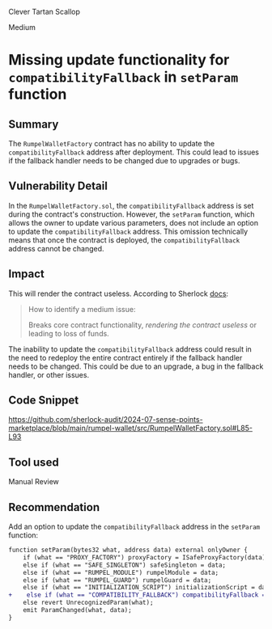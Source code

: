 Clever Tartan Scallop

Medium

# Missing update functionality for `compatibilityFallback` in `setParam` function

## Summary

The `RumpelWalletFactory` contract has no ability to update the `compatibilityFallback` address after deployment. This could lead to issues if the fallback handler needs to be changed due to upgrades or bugs.

## Vulnerability Detail

In the `RumpelWalletFactory.sol`, the `compatibilityFallback` address is set during the contract's construction. However, the `setParam` function, which allows the owner to update various parameters, does not include an option to update the `compatibilityFallback` address. This omission technically means that once the contract is deployed, the `compatibilityFallback` address cannot be changed.

## Impact

This will render the contract useless.  According to Sherlock [docs](https://docs.sherlock.xyz/audits/judging/judging#v.-how-to-identify-a-medium-issue):

>How to identify a medium issue:
>
>Breaks core contract functionality, _rendering the contract useless_ or leading to loss of funds.


The inability to update the `compatibilityFallback` address could result in the need to redeploy the entire contract entirely if the fallback handler needs to be changed. This could be due to an upgrade, a bug in the fallback handler, or other issues. 

## Code Snippet

https://github.com/sherlock-audit/2024-07-sense-points-marketplace/blob/main/rumpel-wallet/src/RumpelWalletFactory.sol#L85-L93

## Tool used

Manual Review

## Recommendation

Add an option to update the `compatibilityFallback` address in the `setParam` function:

```diff
function setParam(bytes32 what, address data) external onlyOwner {
    if (what == "PROXY_FACTORY") proxyFactory = ISafeProxyFactory(data);
    else if (what == "SAFE_SINGLETON") safeSingleton = data;
    else if (what == "RUMPEL_MODULE") rumpelModule = data;
    else if (what == "RUMPEL_GUARD") rumpelGuard = data;
    else if (what == "INITIALIZATION_SCRIPT") initializationScript = data;
+    else if (what == "COMPATIBILITY_FALLBACK") compatibilityFallback = data; // Add this line
    else revert UnrecognizedParam(what);
    emit ParamChanged(what, data);
}
```
